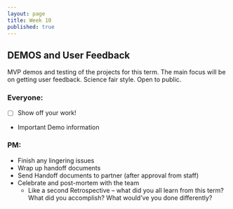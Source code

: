 ```yaml
---
layout: page
title: Week 10
published: true
---
```



## DEMOS and User Feedback

MVP demos and testing of the projects for this term. The main focus will be on getting user feedback. Science fair style. Open to public.

### Everyone:
* [ ] Show off your work!
* Important Demo information

### PM:
* Finish any lingering issues
* Wrap up handoff documents
* Send Handoff documents to partner (after approval from staff)
* Celebrate and post-mortem with the team
  * Like a second Retrospective – what did you all learn from this term? What did you accomplish? What would’ve you done differently?
